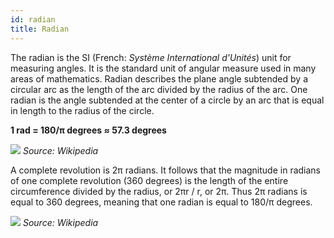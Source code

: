 ```yaml
---
id: radian
title: Radian
---
```


The radian is the SI (French: _Système International d'Unités_) unit for measuring angles. It is the standard unit of angular measure used in many areas of mathematics. Radian describes the plane angle subtended by a circular arc as the length of the arc divided by the radius of the arc. One radian is the angle subtended at the center of a circle by an arc that is equal in length to the radius of the circle.

**1 rad = 180/π degrees ≈ 57.3 degrees**

![](/assets/radians-1rad-2.jpg)
_Source: Wikipedia_

A complete revolution is 2π radians. It follows that the magnitude in radians of one complete revolution (360 degrees) is the length of the entire circumference divided by the radius, or 2πr / r, or 2π. Thus 2π radians is equal to 360 degrees, meaning that one radian is equal to 180/π degrees.

![](/assets/radians-circle.gif)
_Source: Wikipedia_
